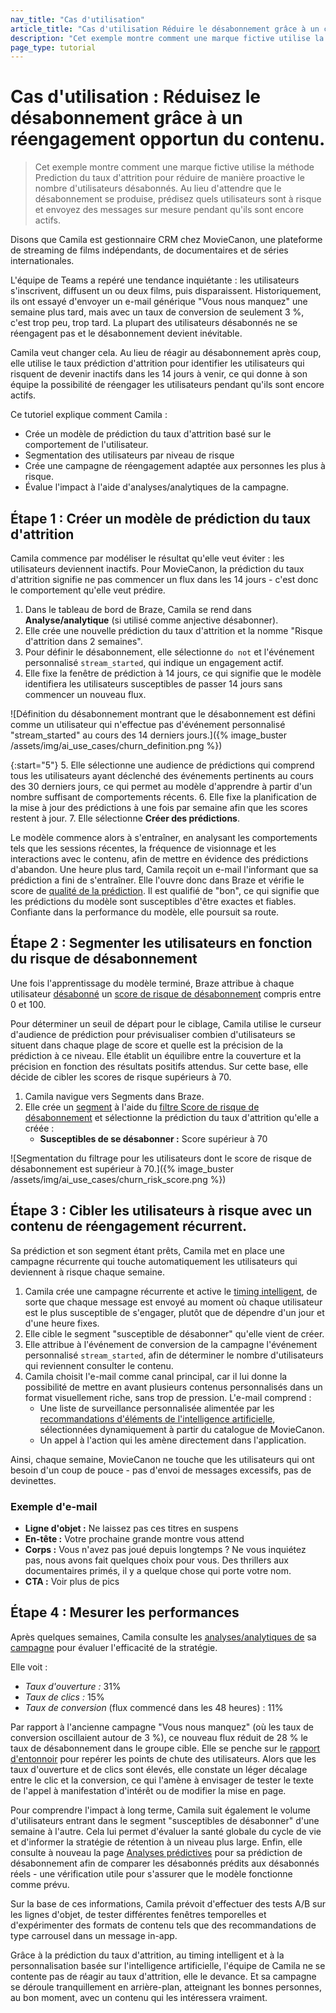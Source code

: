 ```yaml
---
nav_title: "Cas d'utilisation"
article_title: "Cas d'utilisation Réduire le désabonnement grâce à un contenu opportun"
description: "Cet exemple montre comment une marque fictive utilise la méthode Prediction du taux d'attrition pour réduire de manière proactive le nombre d'utilisateurs désabonnés."
page_type: tutorial
---
```


# Cas d'utilisation : Réduisez le désabonnement grâce à un réengagement opportun du contenu.

> Cet exemple montre comment une marque fictive utilise la méthode Prediction du taux d'attrition pour réduire de manière proactive le nombre d'utilisateurs désabonnés. Au lieu d'attendre que le désabonnement se produise, prédisez quels utilisateurs sont à risque et envoyez des messages sur mesure pendant qu'ils sont encore actifs.

Disons que Camila est gestionnaire CRM chez MovieCanon, une plateforme de streaming de films indépendants, de documentaires et de séries internationales.

L'équipe de Teams a repéré une tendance inquiétante : les utilisateurs s'inscrivent, diffusent un ou deux films, puis disparaissent. Historiquement, ils ont essayé d'envoyer un e-mail générique "Vous nous manquez" une semaine plus tard, mais avec un taux de conversion de seulement 3 %, c'est trop peu, trop tard. La plupart des utilisateurs désabonnés ne se réengagent pas et le désabonnement devient inévitable.

Camila veut changer cela. Au lieu de réagir au désabonnement après coup, elle utilise le taux prédiction d'attrition pour identifier les utilisateurs qui risquent de devenir inactifs dans les 14 jours à venir, ce qui donne à son équipe la possibilité de réengager les utilisateurs pendant qu'ils sont encore actifs.

Ce tutoriel explique comment Camila :

- Crée un modèle de prédiction du taux d'attrition basé sur le comportement de l'utilisateur.
- Segmentation des utilisateurs par niveau de risque
- Crée une campagne de réengagement adaptée aux personnes les plus à risque.
- Évalue l'impact à l'aide d'analyses/analytiques de la campagne.

## Étape 1 : Créer un modèle de prédiction du taux d'attrition

Camila commence par modéliser le résultat qu'elle veut éviter : les utilisateurs deviennent inactifs. Pour MovieCanon, la prédiction du taux d'attrition signifie ne pas commencer un flux dans les 14 jours - c'est donc le comportement qu'elle veut prédire.

1. Dans le tableau de bord de Braze, Camila se rend dans **Analyse/analytique** (si utilisé comme anjective désabonner).
2. Elle crée une nouvelle prédiction du taux d'attrition et la nomme "Risque d'attrition dans 2 semaines".
3. Pour définir le désabonnement, elle sélectionne `do not` et l'événement personnalisé `stream_started`, qui indique un engagement actif.
4. Elle fixe la fenêtre de prédiction à 14 jours, ce qui signifie que le modèle identifiera les utilisateurs susceptibles de passer 14 jours sans commencer un nouveau flux.

\![Définition du désabonnement montrant que le désabonnement est défini comme un utilisateur qui n'effectue pas d'événement personnalisé "stream_started" au cours des 14 derniers jours.]({% image_buster /assets/img/ai_use_cases/churn_definition.png %})

{:start="5"}
5\. Elle sélectionne une audience de prédictions qui comprend tous les utilisateurs ayant déclenché des événements pertinents au cours des 30 derniers jours, ce qui permet au modèle d'apprendre à partir d'un nombre suffisant de comportements récents.
6\. Elle fixe la planification de la mise à jour des prédictions à une fois par semaine afin que les scores restent à jour.
7\. Elle sélectionne **Créer des prédictions**.

Le modèle commence alors à s'entraîner, en analysant les comportements tels que les sessions récentes, la fréquence de visionnage et les interactions avec le contenu, afin de mettre en évidence des prédictions d'abandon. Une heure plus tard, Camila reçoit un e-mail l'informant que sa prédiction a fini de s'entraîner. Elle l'ouvre donc dans Braze et vérifie le score de [qualité de la prédiction]({{site.baseurl}}/user_guide/brazeai/predictive_events/analytics/#prediction_quality). Il est qualifié de "bon", ce qui signifie que les prédictions du modèle sont susceptibles d'être exactes et fiables. Confiante dans la performance du modèle, elle poursuit sa route.

## Étape 2 : Segmenter les utilisateurs en fonction du risque de désabonnement

Une fois l'apprentissage du modèle terminé, Braze attribue à chaque utilisateur [désabonné]({{site.baseurl}}/user_guide/brazeai/predictive_churn/analytics/#churn_score) un [score de risque de désabonnement]({{site.baseurl}}/user_guide/brazeai/predictive_churn/analytics/#churn_score) compris entre 0 et 100. 

Pour déterminer un seuil de départ pour le ciblage, Camila utilise le curseur d'audience de prédiction pour prévisualiser combien d'utilisateurs se situent dans chaque plage de score et quelle est la précision de la prédiction à ce niveau. Elle établit un équilibre entre la couverture et la précision en fonction des résultats positifs attendus. Sur cette base, elle décide de cibler les scores de risque supérieurs à 70. 

1. Camila navigue vers Segments dans Braze.
2. Elle crée un [segment]({{site.baseurl}}/user_guide/engagement_tools/segments/creating_a_segment/) à l'aide du [filtre Score de risque de désabonnement]({{site.baseurl}}/user_guide/engagement_tools/segments/segmentation_filters/#churn-risk-score) et sélectionne la prédiction du taux d'attrition qu'elle a créée :
   - **Susceptibles de se désabonner :** Score supérieur à 70

\![Segmentation du filtrage pour les utilisateurs dont le score de risque de désabonnement est supérieur à 70.]({% image_buster /assets/img/ai_use_cases/churn_risk_score.png %})

## Étape 3 : Cibler les utilisateurs à risque avec un contenu de réengagement récurrent.

Sa prédiction et son segment étant prêts, Camila met en place une campagne récurrente qui touche automatiquement les utilisateurs qui deviennent à risque chaque semaine.

1. Camila crée une campagne récurrente et active le [timing intelligent]({{site.baseurl}}/user_guide/brazeai/intelligence/intelligent_timing/), de sorte que chaque message est envoyé au moment où chaque utilisateur est le plus susceptible de s'engager, plutôt que de dépendre d'un jour et d'une heure fixes.
2. Elle cible le segment "susceptible de désabonner" qu'elle vient de créer.
3. Elle attribue à l'événement de conversion de la campagne l'événement personnalisé `stream_started`, afin de déterminer le nombre d'utilisateurs qui reviennent consulter le contenu.
4. Camila choisit l'e-mail comme canal principal, car il lui donne la possibilité de mettre en avant plusieurs contenus personnalisés dans un format visuellement riche, sans trop de pression. L'e-mail comprend :
   - Une liste de surveillance personnalisée alimentée par les [recommandations d'éléments de l'intelligence artificielle]({{site.baseurl}}/user_guide/brazeai/recommendations/), sélectionnées dynamiquement à partir du catalogue de MovieCanon.
   - Un appel à l'action qui les amène directement dans l'application.

Ainsi, chaque semaine, MovieCanon ne touche que les utilisateurs qui ont besoin d'un coup de pouce - pas d'envoi de messages excessifs, pas de devinettes.

### Exemple d'e-mail

- **Ligne d'objet :** Ne laissez pas ces titres en suspens
- **En-tête :** Votre prochaine grande montre vous attend
- **Corps :** Vous n'avez pas joué depuis longtemps ? Ne vous inquiétez pas, nous avons fait quelques choix pour vous. Des thrillers aux documentaires primés, il y a quelque chose qui porte votre nom.
- **CTA :** Voir plus de pics

## Étape 4 : Mesurer les performances

Après quelques semaines, Camila consulte les [analyses/analytiques de]({{site.baseurl}}/user_guide/message_building_by_channel/email/reporting_and_analytics/email_reporting/) sa [campagne]({{site.baseurl}}/user_guide/message_building_by_channel/email/reporting_and_analytics/email_reporting/) pour évaluer l'efficacité de la stratégie. 

Elle voit :

- *Taux d'ouverture :* 31%
- *Taux de clics :* 15%
- *Taux de conversion* (flux commencé dans les 48 heures) : 11%

Par rapport à l'ancienne campagne "Vous nous manquez" (où les taux de conversion oscillaient autour de 3 %), ce nouveau flux réduit de 28 % le taux de désabonnement dans le groupe cible. Elle se penche sur le [rapport d'entonnoir]({{site.baseurl}}/user_guide/analytics/reporting/funnel_reports/) pour repérer les points de chute des utilisateurs. Alors que les taux d'ouverture et de clics sont élevés, elle constate un léger décalage entre le clic et la conversion, ce qui l'amène à envisager de tester le texte de l'appel à manifestation d'intérêt ou de modifier la mise en page.

Pour comprendre l'impact à long terme, Camila suit également le volume d'utilisateurs entrant dans le segment "susceptibles de désabonner" d'une semaine à l'autre. Cela lui permet d'évaluer la santé globale du cycle de vie et d'informer la stratégie de rétention à un niveau plus large. Enfin, elle consulte à nouveau la page [Analyses prédictives]({{site.baseurl}}/user_guide/brazeai/predictive_churn/analytics/) pour sa prédiction de désabonnement afin de comparer les désabonnés prédits aux désabonnés réels - une vérification utile pour s'assurer que le modèle fonctionne comme prévu.

Sur la base de ces informations, Camila prévoit d'effectuer des tests A/B sur les lignes d'objet, de tester différentes fenêtres temporelles et d'expérimenter des formats de contenu tels que des recommandations de type carrousel dans un message in-app.

Grâce à la prédiction du taux d'attrition, au timing intelligent et à la personnalisation basée sur l'intelligence artificielle, l'équipe de Camila ne se contente pas de réagir au taux d'attrition, elle le devance. Et sa campagne se déroule tranquillement en arrière-plan, atteignant les bonnes personnes, au bon moment, avec un contenu qui les intéressera vraiment.
